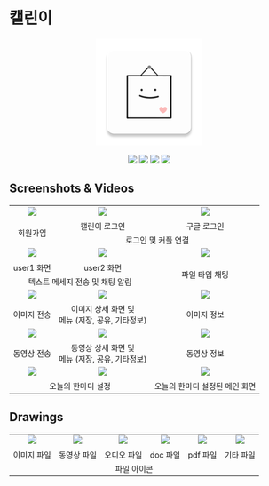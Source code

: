 # 캘린이

<p align=center>
  <img src="./app/src/main/res/mipmap-xxxhdpi/calenee_icon.png">
</p>

<p align=center>
  <img src="https://img.shields.io/badge/Android Studio-3DDC84?logo=Android Studio&logoColor=white"/>
  <img src="https://img.shields.io/badge/Android-3DDC84?logo=Android&logoColor=white"/>
  <img src="https://img.shields.io/badge/Firebase-FFCA28?logo=Firebase&logoColor=white"/>
  <img src="https://img.shields.io/badge/Kotlin-7F52FF?logo=Kotlin&logoColor=white"/>
</p>

## Screenshots & Videos
<table>
  <tbody align=center>
    <tr>
      <td><img src="https://github.com/tjswls0424/Calenee/assets/49965898/5ea8ae3f-2d3c-47e4-9412-324208e98adc" width=250></td>
      <td><img src="https://github.com/tjswls0424/Calenee/assets/49965898/235ce30d-6723-48d0-874d-db874730cf63" width=250></td>
      <td><img src="https://github.com/tjswls0424/Calenee/assets/49965898/5c6531ef-c62a-46ee-9646-d6b494c41ae6" width=250></td>
    </tr>
    <tr>
      <td rowspan=2>회원가입</td>
      <td>캘린이 로그인</td>
      <td>구글 로그인</td>
    </tr>
    <tr>
      <td colspan=2>로그인 및 커플 연결</td>
    </tr>
    <tr>
      <td><img src="https://github.com/tjswls0424/Calenee/assets/49965898/c0afb5e3-cc35-45d7-99e5-df975e32008f" width=250></td>
      <td><img src="https://github.com/tjswls0424/Calenee/assets/49965898/57b53d41-187d-44de-ab90-3c677a1095a0" width=250></td>
      <td><img src="https://github.com/tjswls0424/Calenee/assets/49965898/30207d94-de17-4b00-a692-fe21436c7ca7" width=250></td>
    </tr>
    <tr>
      <td>user1 화면</td>
      <td>user2 화면</td>
      <td rowspan=2>파일 타입 채팅</td>
    </tr>
    <tr>
      <td colspan=2>텍스트 메세지 전송 및 채팅 알림</td>
    </tr>
    <tr>
      <td><img src="https://github.com/tjswls0424/Calenee/assets/49965898/0efdf6a2-1cd9-445e-a540-1258c1b52b6d" width=250></td>
      <td><img src="https://github.com/tjswls0424/Calenee/assets/49965898/7314d271-94ee-48c5-85aa-13585663fb95" width=250></td>
      <td><img src="https://github.com/tjswls0424/Calenee/assets/49965898/b3662c9a-9f62-45bd-8322-e9a800b95098" width=250"></td>
    </tr>
    <tr>
      <td>이미지 전송</td>
      <td>이미지 상세 화면 및<br>메뉴 (저장, 공유, 기타정보)</td>
      <td>이미지 정보</td>
    </tr>
    <tr>
      <td><img src="https://github.com/tjswls0424/Calenee/assets/49965898/524af385-a7c9-4919-b3e9-dd7c12655e04" width=250></td>
      <td><img src="https://github.com/tjswls0424/Calenee/assets/49965898/fcaecaef-02f5-4674-a9ca-bd0dd6fcccaf" width=250></td>
      <td><img src="https://github.com/tjswls0424/Calenee/assets/49965898/b5e684f1-200b-4eeb-9412-4216fb9764be" width=250></td>
    </tr>
    <tr>
      <td>동영상 전송</td>
      <td>동영상 상세 화면 및<br>메뉴 (저장, 공유, 기타정보)</td>
      <td>동영상 정보</td>
    </tr>
    <tr>
      <td><img src="https://github.com/tjswls0424/Calenee/assets/49965898/bc0ebf86-cb45-41bf-a071-42414a292e10" width=250></td>
      <td><img src="https://github.com/tjswls0424/Calenee/assets/49965898/301005e0-8694-4bfc-a158-6690369d3b39" width=250></td>
      <td><img src="https://github.com/tjswls0424/Calenee/assets/49965898/422b654e-0087-4460-a15a-eca320193e65" width=250></td>
    </tr>
    <tr>
      <td colspan=2>오늘의 한마디 설정</td>
      <td>오늘의 한마디 설정된 메인 화면</td>
    </tr>
  </tbody>
</table>


## Drawings
<table>
  <tbody align=center>
    <tr>
      <td><img src="https://github.com/tjswls0424/Calenee/assets/49965898/3baa686f-db83-419a-a79e-89bbad4c8ece" width=800></td>
      <td><img src="https://github.com/tjswls0424/Calenee/assets/49965898/81e6fe60-7aac-4b1f-adc8-fb543ffebcf3" width=800></td>
      <td><img src="https://github.com/tjswls0424/Calenee/assets/49965898/fe5805c5-6303-40bf-9659-7895156c12d7" width=800></td>
      <td><img src="https://github.com/tjswls0424/Calenee/assets/49965898/86cef732-849e-437e-a11c-12bc1b6c00ab" width=800></td>
      <td><img src="https://github.com/tjswls0424/Calenee/assets/49965898/a9bc45ca-0553-4785-a690-6edcc0302d06" width=800></td>
      <td><img src="https://github.com/tjswls0424/Calenee/assets/49965898/5127aa96-36a3-4c7c-a8b3-621bf3ce836c" width=800></td>
    </tr>
    <tr>
      <td>이미지 파일</td>
      <td>동영상 파일</td>
      <td>오디오 파일</td>
      <td>doc 파일</td>
      <td>pdf 파일</td>
      <td>기타 파일</td>
    </tr>
    <tr>
      <td colspan=6>파일 아이콘</td>
    </tr>
  </tbody>
</table>
